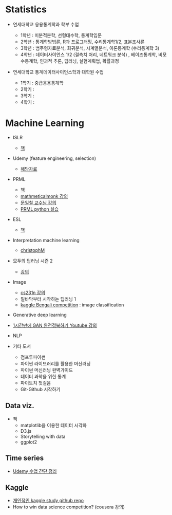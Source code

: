 # Statistics
- 연세대학교 응용통계학과 학부 수업
  - 1학년 : 미분적분학, 선형대수학, 통계학입문
  - 2학년 : 통계학방법론,  R과 프로그래밍, 수리통계학1/2, 표본조사론
  - 3학년 :  범주형자료분석,  회귀분석, 시계열분석, 이론통계학 (수리통계학 3)
  - 4학년 : 데이터사이언스 1/2 (결측치 처리, 네트워크 분석) , 베이즈통계학, 비모수통계학,  인과적 추론, 딥러닝, 실험계획법, 확률과정

- 연세대학교 통계데이터사이언스학과 대학원 수업
  - 1학기 : 중급응용통계학
  - 2학기 :
  - 3학기 :
  - 4학기 :

# Machine Learning
- ISLR
  - [책](http://faculty.marshall.usc.edu/gareth-james/ISL/)

- Udemy (feature engineering, selection)
  - [해당자료](https://github.com/minsoo9506/udemy_FE_FS)

- PRML
  - [책](https://www.microsoft.com/en-us/research/uploads/prod/2006/01/Bishop-Pattern-Recognition-and-Machine-Learning-2006.pdf)
  - [mathmeticalmonk 강의](https://m.youtube.com/playlist?list=PLD0F06AA0D2E8FFBA)
  - [문일철 교수님 강의](https://m.youtube.com/channel/UC9caTTXVw19PtY07es58NDg/playlists)
  - [PRML python 실습](https://github.com/ctgk/PRML)

- ESL
  - [책](https://web.stanford.edu/~hastie/ElemStatLearn/)

- Interpretation machine learning
  - [christophM](https://github.com/christophM/interpretable-ml-book)

- 모두의 딥러닝 시즌 2
  - [강의](https://deeplearningzerotoall.github.io/season2/)

- Image
  - [cs231n 강의](http://cs231n.stanford.edu/)
  - 밑바닥부터 시작하는 딥러닝 1
  - [kaggle Bengali competition](https://www.kaggle.com/c/bengaliai-cv19) : image classification

- Generative deep learning
- [1시간만에 GAN 완전정복하기 Youtube 강의](https://www.youtube.com/watch?v=odpjk7_tGY0)

- NLP

- 기타 도서
  - 점프투파이썬
  - 파이썬 라이브러리를 활용한 머신러닝
  - 파이썬 머신러닝 완벽가이드
  - 데이터 과학을 위한 통계
  - 파이토치 첫걸음
  - Git-Github 시작하기

## Data viz.
- 책
  - matplotlib을 이용한 데이터 시각화
  - D3.js
  -  Storytelling with data
  - ggplot2

## Time series
- [Udemy 수업 간단 정리](https://github.com/minsoo9506/Time-series-analysis/tree/master/udemy_lecture)

## Kaggle
- [개인적인 kaggle study github repo](https://github.com/minsoo9506/kaggle-study)
- How to win data science competition? (cousera 강의)
